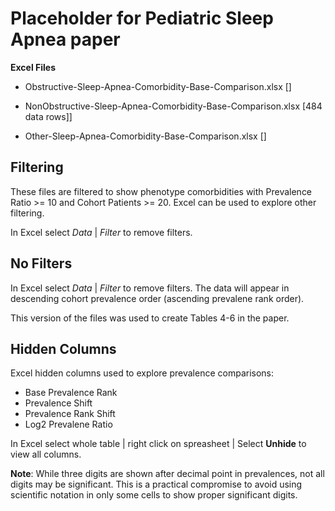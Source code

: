 # Placeholder for Pediatric Sleep Apnea paper

**Excel Files**

* Obstructive-Sleep-Apnea-Comorbidity-Base-Comparison.xlsx []

* NonObstructive-Sleep-Apnea-Comorbidity-Base-Comparison.xlsx [484 data rows]]

* Other-Sleep-Apnea-Comorbidity-Base-Comparison.xlsx []

## Filtering

These files are filtered to show phenotype comorbidities with Prevalence Ratio >= 10 and Cohort Patients >= 20. Excel can be used to explore other filtering.

In Excel select *Data* | *Filter* to remove filters.

## No Filters

In Excel select *Data* | *Filter* to remove filters. The data will appear in descending cohort prevalence order (ascending prevalene rank order).

This version of the files was used to create Tables 4-6 in the paper.

## Hidden Columns

Excel hidden columns used to explore prevalence comparisons:

* Base Prevalence Rank
* Prevalence Shift
* Prevalence Rank Shift
* Log2 Prevalene Ratio

In Excel select whole table | right click on spreasheet | Select **Unhide** to view all columns.

**Note**:  While three digits are shown after decimal point in prevalences, not all digits may be significant. This is a practical compromise to avoid using scientific notation in only some cells to show proper significant digits.
